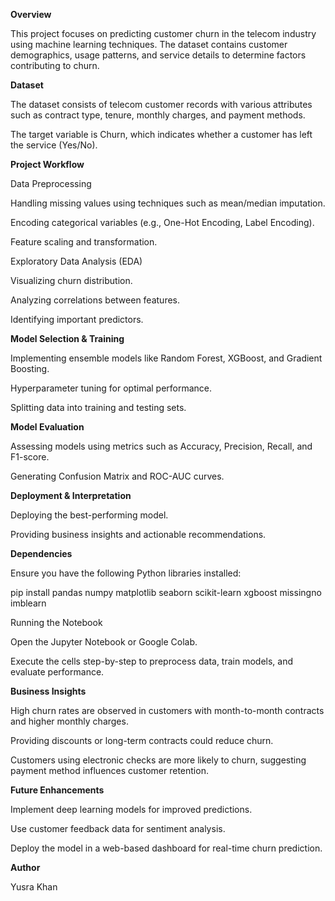**Overview**

This project focuses on predicting customer churn in the telecom industry using machine learning techniques. The dataset contains customer demographics, usage patterns, and service details to determine factors contributing to churn.

**Dataset**

The dataset consists of telecom customer records with various attributes such as contract type, tenure, monthly charges, and payment methods.

The target variable is Churn, which indicates whether a customer has left the service (Yes/No).

**Project Workflow**

Data Preprocessing

Handling missing values using techniques such as mean/median imputation.

Encoding categorical variables (e.g., One-Hot Encoding, Label Encoding).

Feature scaling and transformation.

Exploratory Data Analysis (EDA)

Visualizing churn distribution.

Analyzing correlations between features.

Identifying important predictors.

**Model Selection & Training**

Implementing ensemble models like Random Forest, XGBoost, and Gradient Boosting.

Hyperparameter tuning for optimal performance.

Splitting data into training and testing sets.

**Model Evaluation**

Assessing models using metrics such as Accuracy, Precision, Recall, and F1-score.

Generating Confusion Matrix and ROC-AUC curves.

**Deployment & Interpretation**

Deploying the best-performing model.

Providing business insights and actionable recommendations.

**Dependencies**

Ensure you have the following Python libraries installed:

pip install pandas numpy matplotlib seaborn scikit-learn xgboost missingno imblearn

Running the Notebook

Open the Jupyter Notebook or Google Colab.

Execute the cells step-by-step to preprocess data, train models, and evaluate performance.

**Business Insights**

High churn rates are observed in customers with month-to-month contracts and higher monthly charges.

Providing discounts or long-term contracts could reduce churn.

Customers using electronic checks are more likely to churn, suggesting payment method influences customer retention.

**Future Enhancements**

Implement deep learning models for improved predictions.

Use customer feedback data for sentiment analysis.

Deploy the model in a web-based dashboard for real-time churn prediction.

**Author**

Yusra Khan
